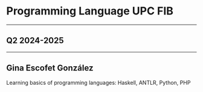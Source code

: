 # Programming Language UPC FIB
---
## Q2 2024-2025
---
Gina Escofet González
---
Learning basics of programming languages: Haskell, ANTLR, Python, PHP
